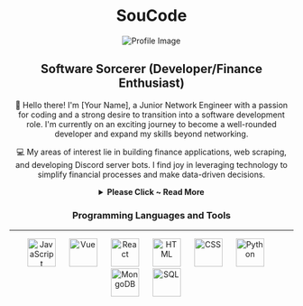 <div align="center">
  <h1>SouCode</h1>
  <img src="https://github.com/SouCode/SouCode/assets/93101540/0986073b-2cc9-4cad-8671-89960d7b2457" alt="Profile Image">
  <h2>Software Sorcerer (Developer/Finance Enthusiast)</h2>
</div>

  <p align="center">
    👋 Hello there! I'm [Your Name], a Junior Network Engineer with a passion for coding and a strong desire to transition into a software development role. I'm currently on an exciting journey to become a well-rounded developer and expand my skills beyond networking.
  </p>

  <p align="center">
    💻 My areas of interest lie in building finance applications, web scraping, and developing Discord server bots. I find joy in leveraging technology to simplify financial processes and make data-driven decisions.
  </p>

<div align="center">
  <details>
    <summary><strong>Please Click ~ Read More</strong></summary>
    
  <p align="center">
    🎓 I'm soon to be a proud graduate of the General Assembly Coding Bootcamp, where I've acquired a solid foundation in software development and problem-solving. Throughout my coding journey, I've discovered the power of programming in solving everyday challenges and improving my own life. Now, my goal is to utilize my skills to assist and empower others.
  </p>

  <p align="center">
    🌟 If you're looking for someone who is driven, curious, and eager to learn, you've come to the right place. I'm constantly seeking new opportunities to enhance my technical expertise and contribute to exciting projects.
  </p>

  <p align="center">
    📫 Feel free to connect with me on GitHub and let's embark on this coding adventure together!
  </p>
  </details>
</div>



<div align="center">
  <h3>Programming Languages and Tools</h3>
  <hr style="border-color: rgba(0, 0, 0, 0.2);">
  <p>
    <img src="https://cdn.svgporn.com/logos/javascript.svg" alt="JavaScript" width="50" height="50" style="margin-right: 20px;">
    <img src="https://cdn.svgporn.com/logos/vue.svg" alt="Vue" width="50" height="50" style="margin-right: 20px;">
    <img src="https://cdn.svgporn.com/logos/react.svg" alt="React" width="50" height="50" style="margin-right: 20px;">
    <img src="https://cdn.svgporn.com/logos/html-5.svg" alt="HTML" width="50" height="50" style="margin-right: 20px;">
    <img src="https://cdn.svgporn.com/logos/css-3.svg" alt="CSS" width="50" height="50" style="margin-right: 20px;">
    <img src="https://cdn.svgporn.com/logos/python.svg" alt="Python" width="50" height="50" style="margin-right: 20px;">
    <img src="https://cdn.svgporn.com/logos/mongodb-icon.svg" alt="MongoDB" width="50" height="50" style="margin-right: 20px;">
    <img src="https://cdn.svgporn.com/logos/mysql.svg" alt="SQL" width="50" height="50" style="margin-right: 20px;">
  </p>
</div>

